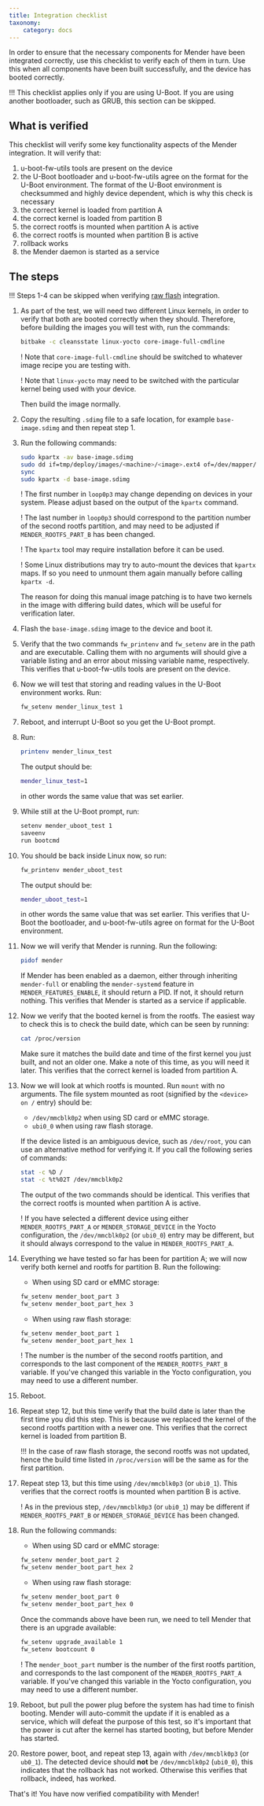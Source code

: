 ```yaml
---
title: Integration checklist
taxonomy:
    category: docs
---
```


In order to ensure that the necessary components for Mender have been integrated correctly, use this checklist to verify each of them in turn. Use this when all components have been built successfully, and the device has booted correctly.

!!! This checklist applies only if you are using U-Boot. If you are using another bootloader, such as GRUB, this section can be skipped.

## What is verified

This checklist will verify some key functionality aspects of the Mender integration. It will verify that:

1. u-boot-fw-utils tools are present on the device
2. the U-Boot bootloader and u-boot-fw-utils agree on the format for the U-Boot environment. The format of the U-Boot environment is checksummed and highly device dependent, which is why this check is necessary
3. the correct kernel is loaded from partition A
4. the correct kernel is loaded from partition B
5. the correct rootfs is mounted when partition A is active
6. the correct rootfs is mounted when partition B is active
7. rollback works
8. the Mender daemon is started as a service

## The steps

!!! Steps 1-4 can be skipped when verifying [raw flash](../../../03.Raw-flash/docs.md) integration.

1. As part of the test, we will need two different Linux kernels, in order to verify that both are booted correctly when they should. Therefore, before building the images you will test with, run the commands:

   ```bash
   bitbake -c cleansstate linux-yocto core-image-full-cmdline
   ```

   ! Note that `core-image-full-cmdline` should be switched to whatever image recipe you are testing with.

   ! Note that `linux-yocto` may need to be switched with the particular kernel being used with your device.

   Then build the image normally.

2. Copy the resulting `.sdimg` file to a safe location, for example `base-image.sdimg` and then repeat step 1.

3. Run the following commands:

   ```bash
   sudo kpartx -av base-image.sdimg
   sudo dd if=tmp/deploy/images/<machine>/<image>.ext4 of=/dev/mapper/loop0p3
   sync
   sudo kpartx -d base-image.sdimg
   ```

   ! The first number in `loop0p3` may change depending on devices in your system. Please adjust based on the output of the `kpartx` command.
   
   ! The last number in `loop0p3` should correspond to the partition number of the second rootfs partition, and may need to be adjusted if `MENDER_ROOTFS_PART_B` has been changed.

   ! The `kpartx` tool may require installation before it can be used.

   ! Some Linux distributions may try to auto-mount the devices that `kpartx` maps. If so you need to unmount them again manually before calling `kpartx -d`.

   The reason for doing this manual image patching is to have two kernels in the image with differing build dates, which will be useful for verification later.

4. Flash the `base-image.sdimg` image to the device and boot it.

5. Verify that the two commands `fw_printenv` and `fw_setenv` are in the path and are executable. Calling them with no arguments will should give a variable listing and an error about missing variable name, respectively. This verifies that u-boot-fw-utils tools are present on the device.

6. Now we will test that storing and reading values in the U-Boot environment works. Run:

   ```bash
   fw_setenv mender_linux_test 1
   ```

7. Reboot, and interrupt U-Boot so you get the U-Boot prompt.

8. Run:

   ```bash
   printenv mender_linux_test
   ```

   The output should be:

   ```bash
   mender_linux_test=1
   ```

   in other words the same value that was set earlier.

9. While still at the U-Boot prompt, run:

   ```bash
   setenv mender_uboot_test 1
   saveenv
   run bootcmd
   ```

10. You should be back inside Linux now, so run:

    ```bash
    fw_printenv mender_uboot_test
    ```

    The output should be:

    ```bash
    mender_uboot_test=1
    ```

    in other words the same value that was set earlier. This verifies that U-Boot the bootloader, and u-boot-fw-utils agree on format for the U-Boot environment.

11. Now we will verify that Mender is running. Run the following:

    ```bash
    pidof mender
    ```

    If Mender has been enabled as a daemon, either through inheriting `mender-full` or enabling the `mender-systemd` feature in `MENDER_FEATURES_ENABLE`, it should return a PID. If not, it should return nothing. This verifies that Mender is started as a service if applicable.

12. Now we verify that the booted kernel is from the rootfs. The easiest way to check this is to check the build date, which can be seen by running:

    ```bash
    cat /proc/version
    ```

    Make sure it matches the build date and time of the first kernel you just built, and not an older one. Make a note of this time, as you will need it later. This verifies that the correct kernel is loaded from partition A.

13. Now we will look at which rootfs is mounted. Run `mount` with no arguments. The file system mounted as root (signified by the `<device> on /` entry) should be:

    - `/dev/mmcblk0p2` when using SD card or eMMC storage.
    - `ubi0_0` when using raw flash storage.

    If the device listed is an ambiguous device, such as `/dev/root`, you can use an alternative method for verifying it. If you call the following series of commands:

    ```bash
    stat -c %D /
    stat -c %t%02T /dev/mmcblk0p2
    ```

    The output of the two commands should be identical. This verifies that the correct rootfs is mounted when partition A is active.

    ! If you have selected a different device using either `MENDER_ROOTFS_PART_A` or `MENDER_STORAGE_DEVICE` in the Yocto configuration, the `/dev/mmcblk0p2` (or `ubi0_0`) entry may be different, but it should always correspond to the value in `MENDER_ROOTFS_PART_A`.

14. Everything we have tested so far has been for partition A; we will now verify both kernel and rootfs for partition B. Run the following:

    - When using SD card or eMMC storage:
    ```bash
    fw_setenv mender_boot_part 3
    fw_setenv mender_boot_part_hex 3
    ```

    - When using raw flash storage:
    ```bash
    fw_setenv mender_boot_part 1
    fw_setenv mender_boot_part_hex 1
    ```

    ! The number is the number of the second rootfs partition, and corresponds to the last component of the `MENDER_ROOTFS_PART_B` variable. If you've changed this variable in the Yocto configuration, you may need to use a different number.

15. Reboot.

16. Repeat step 12, but this time verify that the build date is later than the first time you did this step. This is because we replaced the kernel of the second rootfs partition with a newer one. This verifies that the correct kernel is loaded from partition B.

    !!! In the case of raw flash storage, the second rootfs was not updated, hence the build time listed in `/proc/version` will be the same as for the first partition.

17. Repeat step 13, but this time using `/dev/mmcblk0p3` (or `ubi0_1`). This verifies that the correct rootfs is mounted when partition B is active.

    ! As in the previous step, `/dev/mmcblk0p3` (or `ubi0_1`) may be different if `MENDER_ROOTFS_PART_B` or `MENDER_STORAGE_DEVICE` has been changed.

18. Run the following commands:

    - When using SD card or eMMC storage:
    ```bash
    fw_setenv mender_boot_part 2
    fw_setenv mender_boot_part_hex 2
    ```

    - When using raw flash storage:
    ```bash
    fw_setenv mender_boot_part 0
    fw_setenv mender_boot_part_hex 0
    ```

    Once the commands above have been run, we need to tell Mender that there is an upgrade available:

    ```bash
    fw_setenv upgrade_available 1
    fw_setenv bootcount 0
    ```


    ! The `mender_boot_part` number is the number of the first rootfs partition, and corresponds to the last component of the `MENDER_ROOTFS_PART_A` variable. If you've changed this variable in the Yocto configuration, you may need to use a different number.

19. Reboot, but pull the power plug before the system has had time to finish booting. Mender will auto-commit the update if it is enabled as a service, which will defeat the purpose of this test, so it's important that the power is cut after the kernel has started booting, but before Mender has started.

20. Restore power, boot, and repeat step 13, again with `/dev/mmcblk0p3` (or `ub0_1`). The detected device should **not** be `/dev/mmcblk0p2` (`ubi0_0`), this indicates that the rollback has not worked. Otherwise this verifies that rollback, indeed, has worked.

That's it! You have now verified compatibility with Mender!
